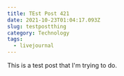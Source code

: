 ```yaml
---
title: TEst Post 421
date: 2021-10-23T01:04:17.093Z
slug: testpostthing
category: Technology
tags:
  - livejournal
---
```

This is a test post that I'm trying to do.